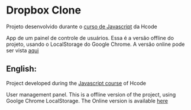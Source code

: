 <h1> Dropbox Clone </h1>

<p>Projeto desenvolvido durante o <a href="https://www.udemy.com/course/javascript-curso-completo/">curso de Javascript</a> da Hcode</p>
<p>App de um painel de controle de usuários. Essa é a versão offline do projeto, usando o LocalStorage do Google Chrome. A versão online pode ser vista <a href="https://github.com/JeanCDev/UserManagementServer">aqui</a></p>

<h2>English:</h2>
<p>Project developed during the <a href="https://www.udemy.com/course/javascript-curso-completo/">Javascript course</a> of Hcode</p>
<p>User management panel. This is a offline version of the project, using Goolge Chrome LocalStorage. The Online version is available <a href="https://github.com/JeanCDev/UserManagementServer">here</a>
